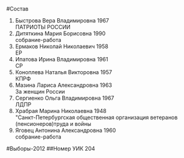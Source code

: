#Состав
1. Быстрова Вера Владимировна 1967   
    ПАТРИОТЫ РОССИИ
2. Дитяткина Мария Борисовна 1990   
    собрание-работа
3. Ермаков Николай Николаевич 1958   
    ЕР
4. Ипатова Ирина Владимировна 1961   
    СР
5. Коноплева Наталья Викторовна 1957   
    КПРФ
6. Мазина Лариса Александровна 1963   
    За женщин России
7. Сергиенко Ольга Владимировна 1967   
    ЛДПР
8. Храбрая Марина Николаевна 1948   
    "Санкт-Петербургская общественная организация ветеранов (пенсионеров)труда и войны
9. Яговец Антонина Александровна 1960   
    собрание-работа

#Выборы-2012
##Номер УИК
204